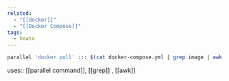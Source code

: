 ```yaml
---
related:
  - "[[docker]]"
  - "[[Docker Compose]]"
tags:
  - howto
---
```

```bash
parallel 'docker pull' ::: $(cat docker-compose.yml | grep image | awk '{print $2}')
```

uses:: [[parallel command]], [[grep]] , [[awk]]
